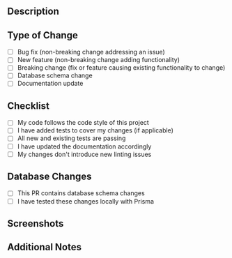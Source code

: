 ## Description

<!-- Please provide a brief description of the changes in this pull request -->

## Type of Change

<!-- Please check the appropriate options -->

- [ ] Bug fix (non-breaking change addressing an issue)
- [ ] New feature (non-breaking change adding functionality)
- [ ] Breaking change (fix or feature causing existing functionality to change)
- [ ] Database schema change
- [ ] Documentation update

## Checklist

<!-- Please check off the following items by putting an x in the brackets -->

- [ ] My code follows the code style of this project
- [ ] I have added tests to cover my changes (if applicable)
- [ ] All new and existing tests are passing
- [ ] I have updated the documentation accordingly
- [ ] My changes don't introduce new linting issues

## Database Changes

<!-- If your PR includes database schema changes, please describe them here -->

- [ ] This PR contains database schema changes
- [ ] I have tested these changes locally with Prisma

## Screenshots

<!-- If applicable, add screenshots to help explain your changes -->

## Additional Notes

<!-- Any additional information that might be helpful --> 